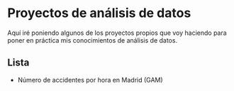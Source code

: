 # Proyectos de análisis de datos

Aquí iré poniendo algunos de los proyectos propios que voy haciendo para poner en práctica mis conocimientos de análisis de datos. 

## Lista 
- Número de accidentes por hora en Madrid (GAM)




